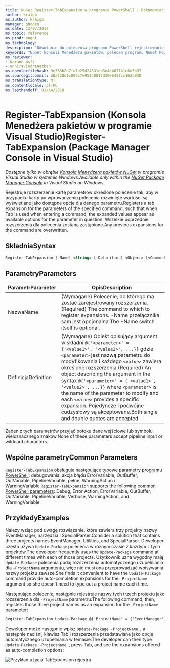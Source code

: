 ```yaml
---
title: NuGet Register-TabExpansion w programie PowerShell | Dokumentacja firmy Microsoft
author: kraigb
ms.author: kraigb
manager: ghogen
ms.date: 12/07/2017
ms.topic: reference
ms.prod: nuget
ms.technology: 
description: "Odwołanie do polecenia programu PowerShell rejestrowanie TabExpansion w konsoli Menedżera pakietów NuGet w programie Visual Studio."
keywords: "NuGet konsoli Menedżera pakietów, poleceń programu NuGet Powershell NuGet w programie PowerShell, TabExpansion rejestru"
ms.reviewer:
- karann-msft
- unniravindranathan
ms.openlocfilehash: 9e363b8a7fa7e25d24331eb3e4eb87141e6a3b97
ms.sourcegitcommit: b0af28d1c809c7e951b0817d306643fcc162a030
ms.translationtype: MT
ms.contentlocale: pl-PL
ms.lasthandoff: 02/14/2018
---
```

# <a name="register-tabexpansion-package-manager-console-in-visual-studio"></a><span data-ttu-id="f4f21-104">Register-TabExpansion (Konsola Menedżera pakietów w programie Visual Studio)</span><span class="sxs-lookup"><span data-stu-id="f4f21-104">Register-TabExpansion (Package Manager Console in Visual Studio)</span></span>

<span data-ttu-id="f4f21-105">*Dostępne tylko w obrębie [Konsola Menedżera pakietów NuGet](package-manager-console.md) w programie Visual Studio w systemie Windows.*</span><span class="sxs-lookup"><span data-stu-id="f4f21-105">*Available only within the [NuGet Package Manager Console](package-manager-console.md) in Visual Studio on Windows.*</span></span>

<span data-ttu-id="f4f21-106">Rejestruje rozszerzenie kartę parametrów określone polecenie tak, aby w przypadku karty po wprowadzeniu polecenia rozwinięte wartości są wyświetlane jako dostępne opcje dla danego parametru.</span><span class="sxs-lookup"><span data-stu-id="f4f21-106">Registers a tab expansion for the parameters of the specified command, such that when Tab is used when entering a command, the expanded values appear as available options for the parameter in question.</span></span> <span data-ttu-id="f4f21-107">Wszelkie poprzednie rozszerzenia dla polecenia zostaną zastąpione.</span><span class="sxs-lookup"><span data-stu-id="f4f21-107">Any previous expansions for the command are overwritten.</span></span>

## <a name="syntax"></a><span data-ttu-id="f4f21-108">Składnia</span><span class="sxs-lookup"><span data-stu-id="f4f21-108">Syntax</span></span>

```ps
Register-TabExpansion [-Name] <String> [-Definition] <Object> [<CommonParameters>]
```

## <a name="parameters"></a><span data-ttu-id="f4f21-109">Parametry</span><span class="sxs-lookup"><span data-stu-id="f4f21-109">Parameters</span></span>

| <span data-ttu-id="f4f21-110">Parametr</span><span class="sxs-lookup"><span data-stu-id="f4f21-110">Parameter</span></span> | <span data-ttu-id="f4f21-111">Opis</span><span class="sxs-lookup"><span data-stu-id="f4f21-111">Description</span></span> |
| --- | --- |
| <span data-ttu-id="f4f21-112">Nazwa</span><span class="sxs-lookup"><span data-stu-id="f4f21-112">Name</span></span> | <span data-ttu-id="f4f21-113">(Wymagane) Polecenie, do którego ma zostać zarejestrowany rozszerzenia.</span><span class="sxs-lookup"><span data-stu-id="f4f21-113">(Required) The command to which to register expansions.</span></span> <span data-ttu-id="f4f21-114">-Name przełącznika sam jest opcjonalna.</span><span class="sxs-lookup"><span data-stu-id="f4f21-114">The -Name switch itself is optional.</span></span> |
| <span data-ttu-id="f4f21-115">Definicja</span><span class="sxs-lookup"><span data-stu-id="f4f21-115">Definition</span></span> | <span data-ttu-id="f4f21-116">(Wymagane) Obiekt opisujący argument w składni `@{'<parameter>' = {'<value1>', '<value2>', ...}}` gdzie `<parameter>` jest nazwą parametru do modyfikowania i każdego `<value>` zawiera określone rozszerzenia.</span><span class="sxs-lookup"><span data-stu-id="f4f21-116">(Required) An object describing the argument in the syntax `@{'<parameter>' = {'<value1>', '<value2>', ...}}` where `<parameter>` is the name of the parameter to modify and each `<value>` provides a specific expansion.</span></span> <span data-ttu-id="f4f21-117">Pojedyncze i podwójne cudzysłowy są akceptowane.</span><span class="sxs-lookup"><span data-stu-id="f4f21-117">Both single and double quotes are accepted.</span></span> |

<span data-ttu-id="f4f21-118">Żaden z tych parametrów przyjąć potoku dane wejściowe lub symbolu wieloznacznego znaków.</span><span class="sxs-lookup"><span data-stu-id="f4f21-118">None of these parameters accept pipeline input or wildcard characters.</span></span>

## <a name="common-parameters"></a><span data-ttu-id="f4f21-119">Wspólne parametry</span><span class="sxs-lookup"><span data-stu-id="f4f21-119">Common Parameters</span></span>

<span data-ttu-id="f4f21-120">`Register-TabExpansion` obsługuje następujące [typowe parametry programu PowerShell](http://go.microsoft.com/fwlink/?LinkID=113216): debugowania, akcja błędu ErrorVariable, OutBuffer, OutVariable, PipelineVariable, pełne, WarningAction i WarningVariable.</span><span class="sxs-lookup"><span data-stu-id="f4f21-120">`Register-TabExpansion` supports the following [common PowerShell parameters](http://go.microsoft.com/fwlink/?LinkID=113216): Debug, Error Action, ErrorVariable, OutBuffer, OutVariable, PipelineVariable, Verbose, WarningAction, and WarningVariable.</span></span>

## <a name="examples"></a><span data-ttu-id="f4f21-121">Przykłady</span><span class="sxs-lookup"><span data-stu-id="f4f21-121">Examples</span></span>

<span data-ttu-id="f4f21-122">Należy wziąć pod uwagę rozwiązanie, które zawiera trzy projekty nazwy EventManager, narzędzia i SpecialParser.</span><span class="sxs-lookup"><span data-stu-id="f4f21-122">Consider a solution that contains three projects names EventManager, Utilities, and SpecialParser.</span></span> <span data-ttu-id="f4f21-123">Deweloper często używa `Update-Package` polecenia w różnym czasie z każdym z tych projektów.</span><span class="sxs-lookup"><span data-stu-id="f4f21-123">The developer frequently uses the `Update-Package` command at different times with each of those projects.</span></span> <span data-ttu-id="f4f21-124">Użytkownik uzna wygodny mają `Update-Package` polecenia podaj rozszerzenia automatycznego uzupełniania dla `-ProjectName` argumentu, więc nie musi ona przeprowadzać wpisywania nazwy projektu zawsze.</span><span class="sxs-lookup"><span data-stu-id="f4f21-124">She finds it convenient to have the `Update-Package` command provide auto-completion expansions for the `-ProjectName` argument so she doesn't need to type out a project name each time.</span></span> 

<span data-ttu-id="f4f21-125">Następujące polecenie, następnie rejestruje nazwy tych trzech projektu jako rozszerzenia dla `-ProjectName` parametru:</span><span class="sxs-lookup"><span data-stu-id="f4f21-125">The following command, then, registers those three project names as an expansion for the `-ProjectName` parameter:</span></span>

```ps
Register-TabExpansion Update-Package @{'ProjectName' = {'EventManager', 'Utilities', 'SpecialParser'}}    
```

<span data-ttu-id="f4f21-126">Deweloper może następnie wpisz `Update-Package -ProjectName `, a następnie naciśnij klawisz Tab i rozszerzenia przedstawiane jako opcje automatycznego uzupełniania w temacie:</span><span class="sxs-lookup"><span data-stu-id="f4f21-126">The developer can then type `Update-Package -ProjectName `, press Tab, and see the expansions offered as auto-completion options:</span></span>

![Przykład użycia TabExpansion rejestru](media/Register-TabExpansion-Example.png)
